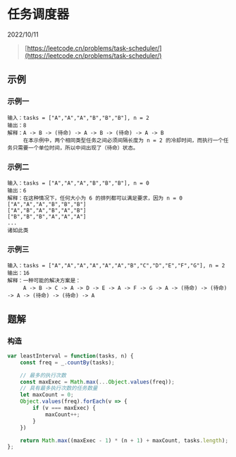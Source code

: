 # 任务调度器

2022/10/11

> [https://leetcode.cn/problems/task-scheduler/](https://leetcode.cn/problems/task-scheduler/)

## 示例

### 示例一

```text
输入：tasks = ["A","A","A","B","B","B"], n = 2
输出：8
解释：A -> B -> (待命) -> A -> B -> (待命) -> A -> B
     在本示例中，两个相同类型任务之间必须间隔长度为 n = 2 的冷却时间，而执行一个任务只需要一个单位时间，所以中间出现了（待命）状态。
```

### 示例二

```text
输入：tasks = ["A","A","A","B","B","B"], n = 0
输出：6
解释：在这种情况下，任何大小为 6 的排列都可以满足要求，因为 n = 0
["A","A","A","B","B","B"]
["A","B","A","B","A","B"]
["B","B","B","A","A","A"]
...
诸如此类
```

### 示例三

```text
输入：tasks = ["A","A","A","A","A","A","B","C","D","E","F","G"], n = 2
输出：16
解释：一种可能的解决方案是：
     A -> B -> C -> A -> D -> E -> A -> F -> G -> A -> (待命) -> (待命) -> A -> (待命) -> (待命) -> A
```

## 题解

### 构造

```javascript
var leastInterval = function(tasks, n) {
    const freq = _.countBy(tasks);

    // 最多的执行次数
    const maxExec = Math.max(...Object.values(freq));
    // 具有最多执行次数的任务数量
    let maxCount = 0;
    Object.values(freq).forEach(v => {
        if (v === maxExec) {
            maxCount++;
        }
    })

    return Math.max((maxExec - 1) * (n + 1) + maxCount, tasks.length);
};
```
